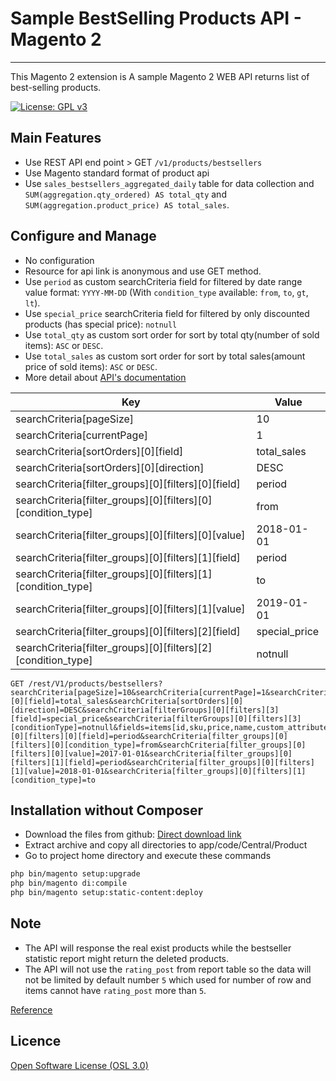 # Sample BestSelling Products API - Magento 2
---

This Magento 2 extension is A sample Magento 2 WEB API returns list of best-selling products.

[![License: GPL v3](https://img.shields.io/badge/License-GPL%20v3-blue.svg)](https://www.gnu.org/licenses/gpl-3.0)

## Main Features

* Use REST API end point > GET `/v1/products/bestsellers`
* Use Magento standard format of product api
* Use `sales_bestsellers_aggregated_daily` table for data collection and `SUM(aggregation.qty_ordered) AS total_qty` and `SUM(aggregation.product_price) AS total_sales`.

## Configure and Manage

* No configuration
* Resource for api link is anonymous and use GET method.
* Use `period` as custom searchCriteria field for filtered by date range value format: `YYYY-MM-DD` (With `condition_type` available: `from`, `to`, `gt`, `lt`).
* Use `special_price` searchCriteria field for filtered by only discounted products (has special price): `notnull`
* Use `total_qty` as custom sort order for sort by total qty(number of sold items): `ASC` or `DESC`.
* Use `total_sales` as custom sort order for sort by total sales(amount price of sold items): `ASC` or `DESC`.
* More detail about [API's documentation](https://documenter.getpostman.com/view/2961659/RzteRXX2)
 

| Key  | Value |
| ------------- | ------------- |
| searchCriteria[pageSize]  | 10  |
| searchCriteria[currentPage]  | 1  |
| searchCriteria[sortOrders][0][field] | total_sales  |
| searchCriteria[sortOrders][0][direction]  | DESC  |
| searchCriteria[filter_groups][0][filters][0][field]  | period  |
| searchCriteria[filter_groups][0][filters][0][condition_type]  | from  |
| searchCriteria[filter_groups][0][filters][0][value]  | 2018-01-01  |
| searchCriteria[filter_groups][0][filters][1][field]  | period  |
| searchCriteria[filter_groups][0][filters][1][condition_type]  | to  |
| searchCriteria[filter_groups][0][filters][1][value]  | 2019-01-01  |
| searchCriteria[filter_groups][0][filters][2][field]  | special_price  |
| searchCriteria[filter_groups][0][filters][2][condition_type]  | notnull  |

```
GET /rest/V1/products/bestsellers?searchCriteria[pageSize]=10&searchCriteria[currentPage]=1&searchCriteria[sortOrders][0][field]=total_sales&searchCriteria[sortOrders][0][direction]=DESC&searchCriteria[filterGroups][0][filters][3][field]=special_price&searchCriteria[filterGroups][0][filters][3][conditionType]=notnull&fields=items[id,sku,price,name,custom_attributes],search_criteria,total_count&searchCriteria[filter_groups][0][filters][0][field]=period&searchCriteria[filter_groups][0][filters][0][condition_type]=from&searchCriteria[filter_groups][0][filters][0][value]=2017-01-01&searchCriteria[filter_groups][0][filters][1][field]=period&searchCriteria[filter_groups][0][filters][1][value]=2018-01-01&searchCriteria[filter_groups][0][filters][1][condition_type]=to
```

## Installation without Composer

* Download the files from github: [Direct download link](https://github.com/tuyennn/SampleBestSellingProductsAPI/tarball/master)
* Extract archive and copy all directories to app/code/Central/Product
* Go to project home directory and execute these commands

```bash
php bin/magento setup:upgrade
php bin/magento di:compile
php bin/magento setup:static-content:deploy
```

## Note

* The API will response the real exist products while the bestseller statistic report might return the deleted products.
* The API will not use the `rating_post` from report table so the data will not be limited by default number `5` which used for number of row and items cannot have `rating_post` more than `5`.

[Reference](https://github.com/magento/magento2/blob/2.3-develop/app/code/Magento/Sales/Model/ResourceModel/Report/Bestsellers/Collection.php#L149-L193)

## Licence

[Open Software License (OSL 3.0)](http://opensource.org/licenses/osl-3.0.php)